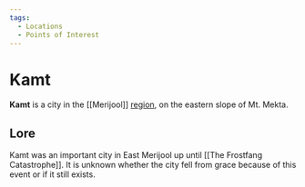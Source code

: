 ```yaml
---
tags:
  - Locations
  - Points of Interest
---
```


# Kamt

**Kamt** is a city in the [[Merijool]] [region](/Regions), on the eastern slope of Mt. Mekta.

## Lore

Kamt was an important city in East Merijool up until [[The Frostfang Catastrophe]]. It is unknown whether the city fell from grace because of this event or if it still exists.
